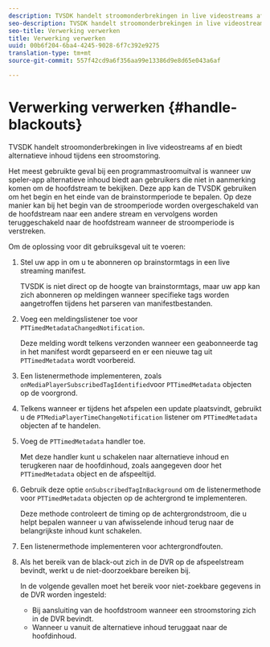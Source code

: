 ```yaml
---
description: TVSDK handelt stroomonderbrekingen in live videostreams af en biedt alternatieve inhoud tijdens een stroomstoring.
seo-description: TVSDK handelt stroomonderbrekingen in live videostreams af en biedt alternatieve inhoud tijdens een stroomstoring.
seo-title: Verwerking verwerken
title: Verwerking verwerken
uuid: 00b6f204-6ba4-4245-9028-6f7c392e9275
translation-type: tm+mt
source-git-commit: 557f42cd9a6f356aa99e13386d9e8d65e043a6af

---
```



# Verwerking verwerken {#handle-blackouts}

TVSDK handelt stroomonderbrekingen in live videostreams af en biedt alternatieve inhoud tijdens een stroomstoring.

Het meest gebruikte geval bij een programmastroomuitval is wanneer uw speler-app alternatieve inhoud biedt aan gebruikers die niet in aanmerking komen om de hoofdstream te bekijken. Deze app kan de TVSDK gebruiken om het begin en het einde van de brainstormperiode te bepalen. Op deze manier kan bij het begin van de stroomperiode worden overgeschakeld van de hoofdstream naar een andere stream en vervolgens worden teruggeschakeld naar de hoofdstream wanneer de stroomperiode is verstreken.

Om de oplossing voor dit gebruiksgeval uit te voeren:

1. Stel uw app in om u te abonneren op brainstormtags in een live streaming manifest.

   TVSDK is niet direct op de hoogte van brainstormtags, maar uw app kan zich abonneren op meldingen wanneer specifieke tags worden aangetroffen tijdens het parseren van manifestbestanden.
1. Voeg een meldingslistener toe voor `PTTimedMetadataChangedNotification`.

   Deze melding wordt telkens verzonden wanneer een geabonneerde tag in het manifest wordt geparseerd en er een nieuwe tag uit `PTTimedMetadata` wordt voorbereid.

1. Een listenermethode implementeren, zoals `onMediaPlayerSubscribedTagIdentified`voor `PTTimedMetadata` objecten op de voorgrond.

1. Telkens wanneer er tijdens het afspelen een update plaatsvindt, gebruikt u de `PTMediaPlayerTimeChangeNotification` listener om `PTTimedMetadata` objecten af te handelen.

1. Voeg de `PTTimedMetadata` handler toe.

   Met deze handler kunt u schakelen naar alternatieve inhoud en terugkeren naar de hoofdinhoud, zoals aangegeven door het `PTTimedMetadata` object en de afspeeltijd.

1. Gebruik deze optie `onSubscribedTagInBackground` om de listenermethode voor `PTTimedMetadata` objecten op de achtergrond te implementeren.

   Deze methode controleert de timing op de achtergrondstroom, die u helpt bepalen wanneer u van afwisselende inhoud terug naar de belangrijkste inhoud kunt schakelen.

1. Een listenermethode implementeren voor achtergrondfouten.
1. Als het bereik van de black-out zich in de DVR op de afspeelstream bevindt, werkt u de niet-doorzoekbare bereiken bij.

   In de volgende gevallen moet het bereik voor niet-zoekbare gegevens in de DVR worden ingesteld:

   * Bij aansluiting van de hoofdstroom wanneer een stroomstoring zich in de DVR bevindt.
   * Wanneer u vanuit de alternatieve inhoud teruggaat naar de hoofdinhoud.